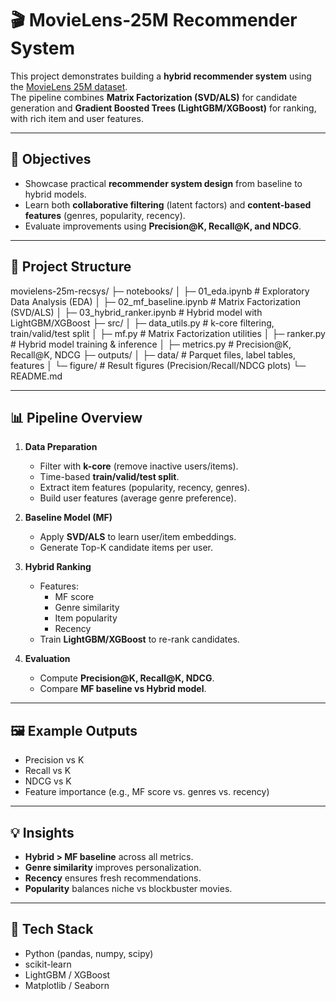 # 🎬 MovieLens-25M Recommender System

This project demonstrates building a **hybrid recommender system** using the [MovieLens 25M dataset](https://grouplens.org/datasets/movielens/25m/).  
The pipeline combines **Matrix Factorization (SVD/ALS)** for candidate generation and **Gradient Boosted Trees (LightGBM/XGBoost)** for ranking, with rich item and user features.

---

## 🚀 Objectives
- Showcase practical **recommender system design** from baseline to hybrid models.
- Learn both **collaborative filtering** (latent factors) and **content-based features** (genres, popularity, recency).
- Evaluate improvements using **Precision@K, Recall@K, and NDCG**.

---

## 📂 Project Structure

movielens-25m-recsys/
├─ notebooks/
│ ├─ 01_eda.ipynb # Exploratory Data Analysis (EDA)
│ ├─ 02_mf_baseline.ipynb # Matrix Factorization (SVD/ALS)
│ ├─ 03_hybrid_ranker.ipynb # Hybrid model with LightGBM/XGBoost
├─ src/
│ ├─ data_utils.py # k-core filtering, train/valid/test split
│ ├─ mf.py # Matrix Factorization utilities
│ ├─ ranker.py # Hybrid model training & inference
│ ├─ metrics.py # Precision@K, Recall@K, NDCG
├─ outputs/
│ ├─ data/ # Parquet files, label tables, features
│ └─ figure/ # Result figures (Precision/Recall/NDCG plots)
└─ README.md


---

## 📊 Pipeline Overview
1. **Data Preparation**
   - Filter with **k-core** (remove inactive users/items).
   - Time-based **train/valid/test split**.
   - Extract item features (popularity, recency, genres).
   - Build user features (average genre preference).

2. **Baseline Model (MF)**
   - Apply **SVD/ALS** to learn user/item embeddings.
   - Generate Top-K candidate items per user.

3. **Hybrid Ranking**
   - Features:
     - MF score
     - Genre similarity
     - Item popularity
     - Recency
   - Train **LightGBM/XGBoost** to re-rank candidates.

4. **Evaluation**
   - Compute **Precision@K, Recall@K, NDCG**.
   - Compare **MF baseline vs Hybrid model**.

---

## 🖼️ Example Outputs
- Precision vs K  
- Recall vs K  
- NDCG vs K  
- Feature importance (e.g., MF score vs. genres vs. recency)

---

## 💡 Insights
- **Hybrid > MF baseline** across all metrics.
- **Genre similarity** improves personalization.
- **Recency** ensures fresh recommendations.
- **Popularity** balances niche vs blockbuster movies.

---

## 📌 Tech Stack
- Python (pandas, numpy, scipy)
- scikit-learn
- LightGBM / XGBoost
- Matplotlib / Seaborn

